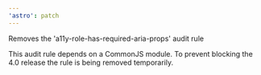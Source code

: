 ```yaml
---
'astro': patch
---
```


Removes the 'a11y-role-has-required-aria-props' audit rule

This audit rule depends on a CommonJS module. To prevent blocking the 4.0 release the rule is being removed temporarily.
